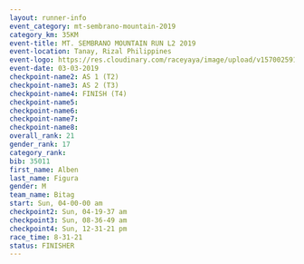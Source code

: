 ```yaml
---
layout: runner-info 
event_category: mt-sembrano-mountain-2019 
category_km: 35KM 
event-title: MT. SEMBRANO MOUNTAIN RUN L2 2019 
event-location: Tanay, Rizal Philippines 
event-logo: https://res.cloudinary.com/raceyaya/image/upload/v1570025913/logo/mt_sembrano_osaoze.jpg 
event-date: 03-03-2019 
checkpoint-name2: AS 1 (T2) 
checkpoint-name3: AS 2 (T3) 
checkpoint-name4: FINISH (T4) 
checkpoint-name5: 
checkpoint-name6: 
checkpoint-name7: 
checkpoint-name8: 
overall_rank: 21
gender_rank: 17
category_rank: 
bib: 35011
first_name: Alben
last_name: Figura
gender: M
team_name: Bitag
start: Sun, 04-00-00 am
checkpoint2: Sun, 04-19-37 am
checkpoint3: Sun, 08-36-49 am
checkpoint4: Sun, 12-31-21 pm
race_time: 8-31-21
status: FINISHER
---
```

